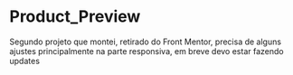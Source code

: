 # Product_Preview
Segundo projeto que montei, retirado do Front Mentor, precisa de alguns ajustes principalmente na parte responsiva, em breve devo estar fazendo updates
